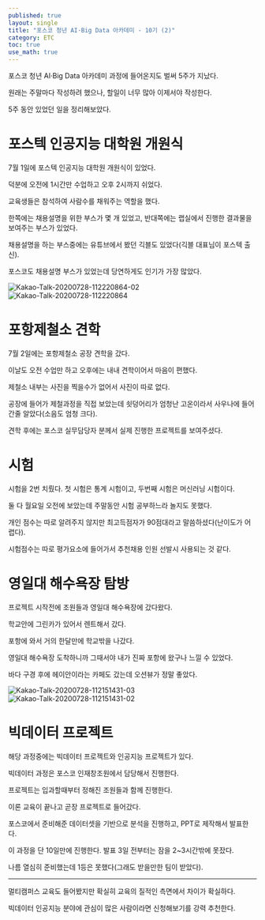 ```yaml
---
published: true
layout: single
title: "포스코 청년 AI·Big Data 아카데미 - 10기 (2)"
category: ETC
toc: true
use_math: true
---
```


포스코 청년 AI·Big Data 아카데미 과정에 들어온지도 벌써 5주가 지났다.

원래는 주말마다 작성하려 했으나, 할일이 너무 많아 이제서야 작성한다.

5주 동안 있었던 일을 정리해보았다.



# 포스텍 인공지능 대학원 개원식

7월 1일에 포스텍 인공지능 대학원 개원식이 있었다.

덕분에 오전에 1시간만 수업하고 오후 2시까지 쉬었다.

교육생들은 참석하여 사람수를 채워주는 역할을 했다.

한쪽에는 채용설명을 위한 부스가 몇 개 있었고, 반대쪽에는 랩실에서 진행한 결과물을 보여주는 부스가 있었다.

채용설명을 하는 부스중에는 유튜브에서 봤던 긱블도 있었다(긱블 대표님이 포스텍 출신).

포스코도 채용설명 부스가 있었는데 당연하게도 인기가 가장 많았다.

<img src="https://i.ibb.co/sR3NRkP/Kakao-Talk-20200728-112220864-02.jpg" alt="Kakao-Talk-20200728-112220864-02" border="0">

<img src="https://i.ibb.co/hDFChT6/Kakao-Talk-20200728-112220864.jpg" alt="Kakao-Talk-20200728-112220864" border="0">



# 포항제철소 견학

7월 2일에는 포항제철소 공장 견학을 갔다.

이날도 오전 수업만 하고 오후에는 내내 견학이어서 마음이 편했다. 

제철소 내부는 사진을 찍을수가 없어서 사진이 따로 없다.

공장에 들어가 제철과정을 직접 보았는데 쇳덩어리가 엄청난 고온이라서 사우나에 들어간줄 알았다(소음도 엄청 크다).

견학 후에는 포스코 실무담당자 분께서 실제 진행한 프로젝트를 보여주셨다.



# 시험

시험을 2번 치뤘다. 첫 시험은 통계 시험이고, 두번째 시험은 머신러닝 시험이다.

둘 다 월요일 오전에 보았는데 주말동안 시험 공부하느라 놀지도 못했다.

개인 점수는 따로 알려주지 않지만 최고득점자가 90점대라고 말씀하셨다(난이도가 어렵다).

시험점수는 따로 평가요소에 들어가서 추천채용 인원 선발시 사용되는 것 같다.



# 영일대 해수욕장 탐방

프로젝트 시작전에 조원들과 영일대 해수욕장에 갔다왔다.

학교안에 그린카가 있어서 렌트해서 갔다.

포항에 와서 거의 한달만에 학교밖을 나갔다. 

영일대 해수욕장 도착하니까 그때서야 내가 진짜 포항에 왔구나 느낄 수 있었다.

바다 구경 후에 헤이안이라는 카페도 갔는데 오션뷰가 정말 좋았다.

<img src="https://i.ibb.co/3yLnFPk/Kakao-Talk-20200728-112151431-03.jpg" alt="Kakao-Talk-20200728-112151431-03" border="0">

<img src="https://i.ibb.co/pQcNM0c/Kakao-Talk-20200728-112151431-02.jpg" alt="Kakao-Talk-20200728-112151431-02" border="0">



# 빅데이터 프로젝트

해당 과정중에는 빅데이터 프로젝트와 인공지능 프로젝트가 있다.

빅데이터 과정은 포스코 인재창조원에서 담당해서 진행한다.

프로젝트는 입과할때부터 정해진 조원들과 함께 진행한다.

이론 교육이 끝나고 곧장 프로젝트로 들어갔다.

포스코에서 준비해준 데이터셋을 기반으로 분석을 진행하고, PPT로 제작해서 발표한다.

이 과정을 단 10일만에 진행한다. 발표 3일 전부터는 잠을 2~3시간밖에 못잤다.

나름 열심히 준비했는데 1등은 못했다(그래도 받을만한 팀이 받았다).

------

멀티캠퍼스 교육도 들어봤지만 확실히 교육의 질적인 측면에서 차이가 확실하다.

빅데이터 인공지능 분야에 관심이 많은 사람이라면 신청해보기를 강력 추천한다.